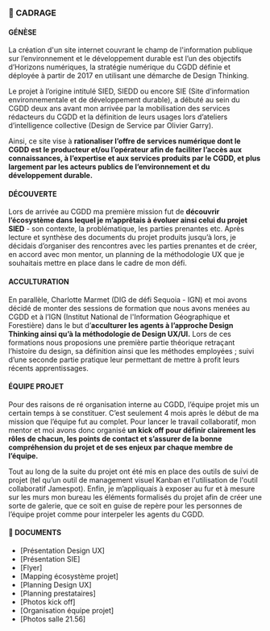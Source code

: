### 📅 CADRAGE


#### GÉNÈSE
La création d'un site internet couvrant le champ de l'information publique sur l’environnement et le développement durable est l’un des objectifs d’Horizons numériques, la stratégie numérique du CGDD définie et déployée à partir de 2017 en utilisant une démarche de Design Thinking. 

Le projet à l’origine intitulé SIED, SIEDD ou encore SIE (Site d’information environnementale et de développement durable), a débuté au sein du CGDD deux ans avant mon arrivée par la mobilisation des services rédacteurs du CGDD et la définition de leurs usages lors d’ateliers d’intelligence collective (Design de Service par Olivier Garry). 

Ainsi, ce site vise à **rationaliser l’offre de services numérique dont le CGDD est le producteur et/ou l’opérateur afin de faciliter l’accès aux connaissances, à l’expertise et aux services produits par le CGDD, et plus largement par les acteurs publics de l’environnement et du développement durable.** 


#### DÉCOUVERTE
Lors de arrivée au CGDD ma première mission fut de **découvrir l’écosystème dans lequel je m’apprêtais à évoluer ainsi celui du projet SIED** - son contexte, la problématique, les parties prenantes etc. Après lecture et synthèse des documents du projet produits jusqu’à lors, je décidais d’organiser des rencontres avec les parties prenantes et de créer, en accord avec mon mentor, un planning de la méthodologie UX que je souhaitais mettre en place dans le cadre de mon défi. 


#### ACCULTURATION
En parallèle, Charlotte Marmet (DIG de défi Sequoia - IGN) et moi avons décidé de monter des sessions de formation que nous avons menées au CGDD et à l’IGN (Institut National de l'Information Géographique et Forestière) dans le but d’**acculturer les agents à l’approche Design Thinking ainsi qu’à la méthodologie de Design UX/UI.** Lors de ces formations nous proposions une première partie théorique retraçant l’histoire du design, sa définition ainsi que les méthodes employées ; suivi d’une seconde partie pratique leur permettant de mettre à profit leurs récents apprentissages.


#### ÉQUIPE PROJET
Pour des raisons de ré organisation interne au CGDD, l’équipe projet mis un certain temps à se constituer. C’est seulement 4 mois après le début de ma mission que l’équipe fut au complet. Pour lancer le travail collaboratif, mon mentor et moi avons donc organisé **un kick off pour définir clairement les rôles de chacun, les points de contact et s’assurer de la bonne compréhension du projet et de ses enjeux par chaque membre de l’équipe.** 

Tout au long de la suite du projet ont été mis en place des outils de suivi de projet (tel qu’un outil de management visuel Kanban et l'utilisation de l'outil collaboratif Jamespot). Enfin, je m’appliquais à exposer au fur et à mesure sur les murs mon bureau les éléments formalisés du projet afin de créer une sorte de galerie, que ce soit en guise de repère pour les personnes de l’équipe projet comme pour interpeler les agents du CGDD.


#### 📓 DOCUMENTS 
* [Présentation Design UX]
* [Présentation SIE]
* [Flyer] 
* [Mapping écosystème projet]
* [Planning Design UX]
* [Planning prestataires]
* [Photos kick off]
* [Organisation équipe projet]
* [Photos salle 21.56]
